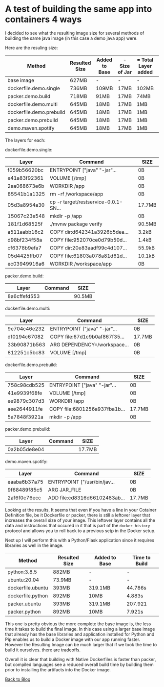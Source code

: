 # A test of building the same app into containers 4 ways  

I decided to see what the resulting image size for several methods of building the same java image (in this case a demo java app) were.  

Here are the resuling size:

| Method | Resulted Size | Added to Base | - Size of Jar | = Total Layer added | Time to Build |
| --- | --- | --- | --- | --- | --- |
| base image | 627MB | - | - | - | - |
| dockerfile.demo.single | 736MB | 109MB | 17MB | 102MB | 41.692s |
| packer.demo.build | 718MB | 91MB | 17MB | 74MB | 54.691s |
| dockerfile.demo.multi | 645MB | 18MB | 17MB | 1MB | 39.781s |
| dockerfile.demo.prebuild | 645MB | 18MB | 17MB | 1MB | 6.619s |
| packer.demo.prebuild | 645MB | 18MB | 17MB | 1MB | 9.946s |
| demo.maven.spotify | 645MB | 18MB| 17MB | 1MB | 59.813s |

The layers for each:

dockerfile.demo.single:

| Layer | Command | SIZE |
| --- | --- | --- |
| f059b56620bc |  ENTRYPOINT ["java" "-jar"…  | 0B |
| e41a83f92361 |  VOLUME [/tmp] | 0B |
| 2aa068673e6b | WORKDIR /app | 0B |
| 85541b1a1325 | rm -rf /workspace/app | 0B |
| 05d3a8954a30 | cp -r target/restservice-0.0.1-SN… | 17.7MB |
| 15067c23e548 | mkdir -p /app | 0B |
| 181f1d68525f | ./mvnw package verify | 90.5MB |
| a511aabb16c2 | COPY dir:d642341a3926b5dea… | 3.2kB |
| d98bf234f58a | COPY file:952070ce0d79b50d… | 1.4kB |
| cf6378b9efa7 | COPY dir:20e83aadf99c4d107… | 55.9kB |
| 05d4425ffb07 | COPY file:61803a078a81d61d… | 10.1kB |
| ec03949916a6 | WORKDIR /workspace/app | 0B |

packer.demo.build:

| Layer | Command | SIZE |
| --- | --- | --- |
| 8a6cffefd553 | | 90.5MB |

dockerfile.demo.multi:  

| Layer | Command | SIZE |
| --- | --- | --- |
| 9e704c46e232 | ENTRYPOINT ["java" "-jar"… | 0B |
| df0194c67082 | COPY file:67d1c9b0af867f35… | 17.7MB |
| 33b90871b563 | ARG DEPENDENCY=/workspace… | 0B |
| 812251c5bc83 | VOLUME [/tmp] | 0B |

dockerfile.demo.prebuild:  

| Layer | Command | SIZE |
| --- | --- | --- |
| 758c98cdb525 | ENTRYPOINT ["java" "-jar"… | 0B |
| 41e9939f68fe | VOLUME [/tmp] | 0B |
| ee9879c307d3 | WORKDIR /app | 0B |
| aee2644911fe | COPY file:6801256a937fba1b… | 17.7MB |
| 5a7848f3921a | mkdir -p /app | 0B |


packer.demo.prebuild:  

| Layer | Command | SIZE |
| --- | --- | --- |
| 0a2b05de8e04 |  | 17.7MB |

demo.maven.spotify:  
  
| Layer | Command | SIZE |
| --- | --- | --- |
| eaaba6b37a75 | ENTRYPOINT ["/usr/bin/jav… | 0B |
| 9f68489f85c5 | ARG JAR_FILE | 0B |
| 2af6f0c76ecc | ADD file:cd8316d66102483ab… | 17.7MB |


Looking at the results, It seems that even if you have a line in your Cotainer Definition file, be it Dockerfile or packer, there is still a leftover layer that increases the overall size of your image. This leftover layer contains all the data and instructions that occured in it that is part of the ```docker history``` protocol and allows you to roll back to a previous setp in the Docker setup.  

Next up I will perform this with a Python/Flask application since it requires libraries as well in the image.
  
| Method | Resulted Size | Added to Base | Time to Build |
| --- | --- | --- | --- |
| python:3.8.5 | 882MB | - | - |
| ubuntu:20.04 | 73.9MB | - |  - |
| dockerfile.ubuntu | 393MB | 319.1MB | 44.786s |
| dockerfile.python | 892MB | 10MB | 4.883s |
| packer.ubuntu | 393MB | 319.1MB | 207.921 |
| packer.python | 892MB | 10MB | 7.921s |

This one is pretty obvious the more complete the base image is, the less time it takes to build the final image. In this case using a larger base image that already has the base libraries and application installed for Python and Pip enables us to build a Docker image with our app running faster. However the Resulting Image can be much larger that if we took the time to build it ourselves. there are tradeoffs.

Overall it is clear that building with Native Dockerfiles is faster than packer, but compiled languages see a reduced overall build time by building them prior to installing the artifacts into the Docker image.

[Back to Blog](https://madmages.com)